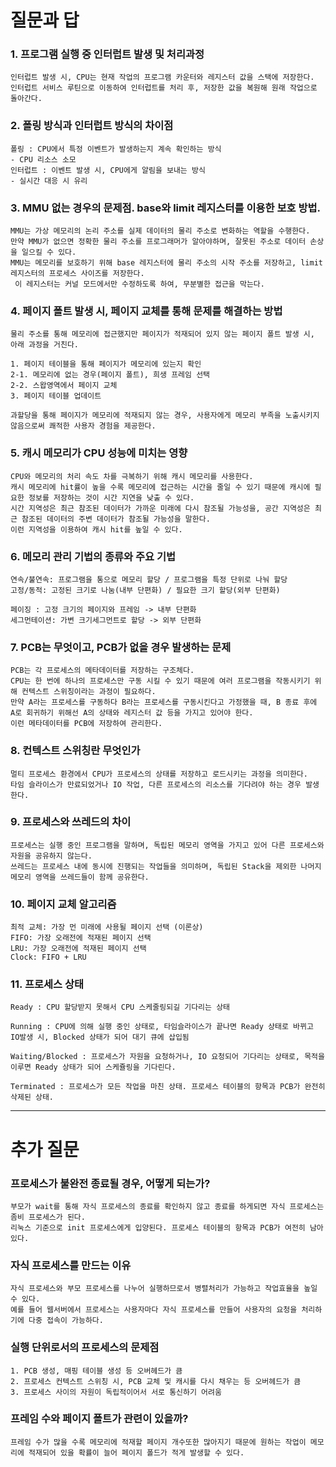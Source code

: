 # 질문과 답
### 1. 프로그램 실행 중 인터럽트 발생 및 처리과정
```
인터럽트 발생 시, CPU는 현재 작업의 프로그램 카운터와 레지스터 값을 스택에 저장한다.
인터럽트 서비스 루틴으로 이동하여 인터럽트를 처리 후, 저장한 값을 복원해 원래 작업으로 돌아간다.
```

### 2. 폴링 방식과 인터럽트 방식의 차이점
```
폴링 : CPU에서 특정 이벤트가 발생하는지 계속 확인하는 방식
- CPU 리소스 소모
인터럽트 : 이벤트 발생 시, CPU에게 알림을 보내는 방식
- 실시간 대응 시 유리
```

### 3. MMU 없는 경우의 문제점. base와 limit 레지스터를 이용한 보호 방법.
```
MMU는 가상 메모리의 논리 주소를 실제 데이터의 물리 주소로 변화하는 역할을 수행한다.
만약 MMU가 없으면 정확한 물리 주소를 프로그래머가 알아야하며, 잘못된 주소로 데이터 손상을 일으킬 수 있다.
MMU는 메모리를 보호하기 위해 base 레지스터에 물리 주소의 시작 주소를 저장하고, limit 레지스터의 프로세스 사이즈를 저장한다.
 이 레지스터는 커널 모드에서만 수정하도록 하여, 무분별한 접근을 막는다.
```

### 4. 페이지 폴트 발생 시, 페이지 교체를 통해 문제를 해결하는 방법
```
물리 주소를 통해 메모리에 접근했지만 페이지가 적재되어 있지 않는 페이지 폴트 발생 시, 아래 과정을 거친다.

1. 페이지 테이블을 통해 페이지가 메모리에 있는지 확인
2-1. 메모리에 없는 경우(페이지 폴트), 희생 프레임 선택
2-2. 스왑영역에서 페이지 교체
3. 페이지 테이블 업데이트 

과할당을 통해 페이지가 메모리에 적재되지 않는 경우, 사용자에게 메모리 부족을 노출시키지 않음으로써 쾌적한 사용자 경험을 제공한다.
```

### 5. 캐시 메모리가 CPU 성능에 미치는 영향
```
CPU와 메모리의 처리 속도 차를 극복하기 위해 캐시 메모리를 사용한다.
캐시 메모리에 hit률이 높을 수록 메모리에 접근하는 시간을 줄일 수 있기 때문에 캐시에 필요한 정보를 저장하는 것이 시간 지연을 낮출 수 있다.
시간 지역성은 최근 참조된 데이터가 가까운 미래에 다시 참조될 가능성을, 공간 지역성은 최근 참조된 데이터의 주변 데이터가 참조될 가능성을 말한다.
이런 지역성을 이용하여 캐시 hit를 높일 수 있다.
```

### 6. 메모리 관리 기법의 종류와 주요 기법
```
연속/불연속: 프로그램을 통으로 메모리 할당 / 프로그램을 특정 단위로 나눠 할당
고정/동적: 고정된 크기로 나눔(내부 단편화) / 필요한 크기 할당(외부 단편화)

페이징 : 고정 크기의 페이지와 프레임 -> 내부 단편화
세그먼테이션: 가변 크기세그먼트로 할당 -> 외부 단편화

```

### 7. PCB는 무엇이고, PCB가 없을 경우 발생하는 문제
```
PCB는 각 프로세스의 메타데이터를 저장하는 구조체다.
CPU는 한 번에 하나의 프로세스만 구동 시킬 수 있기 때문에 여러 프로그램을 작동시키기 위해 컨텍스트 스위칭이라는 과정이 필요하다.
만약 A라는 프로세스를 구동하다 B라는 프로세스를 구동시킨다고 가정했을 때, B 종료 후에 A로 회귀하기 위해선 A의 상태와 레지스터 값 등을 가지고 있어야 한다.
이런 메타데이터를 PCB에 저장하여 관리한다.
```

### 8. 컨텍스트 스위칭란 무엇인가
```
멀티 프로세스 환경에서 CPU가 프로세스의 상태를 저장하고 로드시키는 과정을 의미한다. 
타임 슬라이스가 만료되었거나 IO 작업, 다른 프로세스의 리소스를 기다려야 하는 경우 발생한다.
```

### 9. 프로세스와 쓰레드의 차이
```
프로세스는 실행 중인 프로그램을 말하며, 독립된 메모리 영역을 가지고 있어 다른 프로세스와 자원을 공유하지 않는다.
쓰레드는 프로세스 내에 동시에 진행되는 작업들을 의미하며, 독립된 Stack을 제외한 나머지 메모리 영역을 쓰레드들이 함께 공유한다.
```

### 10. 페이지 교체 알고리즘
```
최적 교체: 가장 먼 미래에 사용될 페이지 선택 (이론상)
FIFO: 가장 오래전에 적재된 페이지 선택
LRU: 가장 오래전에 적재된 페이지 선택
Clock: FIFO + LRU
```

### 11. 프로세스 상태
```
Ready : CPU 할당받지 못해서 CPU 스케줄링되길 기다리는 상태

Running : CPU에 의해 실행 중인 상태로, 타임슬라이스가 끝나면 Ready 상태로 바뀌고 IO발생 시, Blocked 상태가 되어 대기 큐에 삽입됨

Waiting/Blocked : 프로세스가 자원을 요청하거나, IO 요청되어 기다리는 상태로, 목적을 이루면 Ready 상태가 되어 스케쥴링을 기다린다.

Terminated : 프로세스가 모든 작업을 마친 상태. 프로세스 테이블의 항목과 PCB가 완전히 삭제된 상태.
```

***
# 추가 질문
### 프로세스가 불완전 종료될 경우, 어떻게 되는가?
```
부모가 wait를 통해 자식 프로세스의 종료를 확인하지 않고 종료를 하게되면 자식 프로세스는 좀비 프로세스가 된다.
리눅스 기준으로 init 프로세스에게 입양된다. 프로세스 테이블의 항목과 PCB가 여전히 남아있다.
```

### 자식 프로세스를 만드는 이유
```
자식 프로세스와 부모 프로세스를 나누어 실행하므로서 병렬처리가 가능하고 작업효율을 높일 수 있다.
예를 들어 웹서버에서 프로세스는 사용자마다 자식 프로세스를 만들어 사용자의 요청을 처리하기에 다중 접속이 가능하다.
```

### 실행 단위로서의 프로세스의 문제점
```
1. PCB 생성, 매핑 테이블 생성 등 오버헤드가 큼
2. 프로세스 컨텍스트 스위칭 시, PCB 교체 및 캐시를 다시 채우는 등 오버헤드가 큼
3. 프로세스 사이의 자원이 독립적이어서 서로 통신하기 어려움
```

### 프레임 수와 페이지 폴트가 관련이 있을까?
```
프레임 수가 많을 수록 메모리에 적재할 페이지 개수또한 많아지기 때문에 원하는 작업이 메모리에 적재되어 있을 확률이 늘어 페이지 폴드가 적게 발생할 수 있다.
```